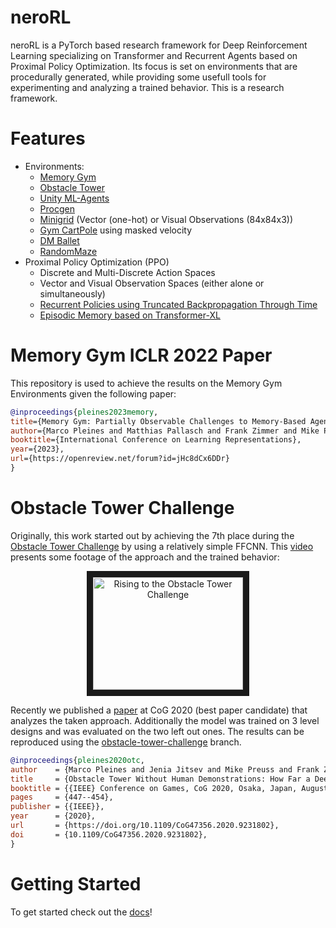# neroRL

neroRL is a PyTorch based research framework for Deep Reinforcement Learning specializing on Transformer and Recurrent Agents based on Proximal Policy Optimization.
Its focus is set on environments that are procedurally generated, while providing some usefull tools for experimenting and analyzing a trained behavior.
This is a research framework.

# Features
- Environments:
  - [Memory Gym](https://github.com/MarcoMeter/drl-memory-gym)
  - [Obstacle Tower](https://github.com/Unity-Technologies/obstacle-tower-env)
  - [Unity ML-Agents](https://github.com/Unity-Technologies/ml-agents)
  - [Procgen](https://github.com/openai/procgen)
  - [Minigrid](https://github.com/Farama-Foundation/Minigrid) (Vector (one-hot) or Visual Observations (84x84x3))
  - [Gym CartPole](https://github.com/openai/gym) using masked velocity
  - [DM Ballet](https://github.com/deepmind/deepmind-research/tree/master/hierarchical_transformer_memory/pycolab_ballet)
  - [RandomMaze](https://github.com/zuoxingdong/mazelab)
- Proximal Policy Optimization (PPO)
  - Discrete and Multi-Discrete Action Spaces
  - Vector and Visual Observation Spaces (either alone or simultaneously)
  - [Recurrent Policies using Truncated Backpropagation Through Time](https://github.com/MarcoMeter/recurrent-ppo-truncated-bptt)
  - [Episodic Memory based on Transformer-XL](https://github.com/MarcoMeter/episodic-transformer-memory-ppo)

# Memory Gym ICLR 2022 Paper

This repository is used to achieve the results on the Memory Gym Environments given the following paper:

```bibtex
@inproceedings{pleines2023memory,
title={Memory Gym: Partially Observable Challenges to Memory-Based Agents},
author={Marco Pleines and Matthias Pallasch and Frank Zimmer and Mike Preuss},
booktitle={International Conference on Learning Representations},
year={2023},
url={https://openreview.net/forum?id=jHc8dCx6DDr}
}
```

# Obstacle Tower Challenge
Originally, this work started out by achieving the 7th place during the [Obstacle Tower Challenge](https://blogs.unity3d.com/2019/08/07/announcing-the-obstacle-tower-challenge-winners-and-open-source-release/) by using a relatively simple FFCNN. This [video](https://www.youtube.com/watch?v=P2rBDHBHxcM) presents some footage of the approach and the trained behavior:

<p align="center"><a href="http://www.youtube.com/watch?feature=player_embedded&v=P2rBDHBHxcM
" target="_blank"><img src="http://img.youtube.com/vi/P2rBDHBHxcM/0.jpg" 
alt="Rising to the Obstacle Tower Challenge" width="240" height="180" border="10" /></a></p>

Recently we published a [paper](https://arxiv.org/abs/2004.00567) at CoG 2020 (best paper candidate) that analyzes the taken approach. Additionally the model was trained on 3 level designs and was evaluated on the two left out ones. The results can be reproduced using the [obstacle-tower-challenge](https://github.com/MarcoMeter/neroRL/tree/obstacle-tower-challenge) branch.

```bibtex
@inproceedings{pleines2020otc,
author    = {Marco Pleines and Jenia Jitsev and Mike Preuss and Frank Zimmer},
title     = {Obstacle Tower Without Human Demonstrations: How Far a Deep Feed-Forward Network Goes with Reinforcement Learning},
booktitle = {{IEEE} Conference on Games, CoG 2020, Osaka, Japan, August 24-27, 2020},
pages     = {447--454},
publisher = {{IEEE}},
year      = {2020},
url       = {https://doi.org/10.1109/CoG47356.2020.9231802},
doi       = {10.1109/CoG47356.2020.9231802},
}
```

# Getting Started

To get started check out the [docs](/docs/)!
